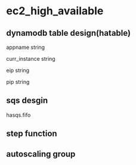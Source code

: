 # ec2_high_available


## dynamodb table design(hatable)

appname        string

curr_instance          string

eip           string

pip           string


## sqs desgin
hasqs.fifo

## step function


## autoscaling group

